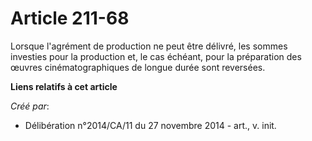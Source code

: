 # Article 211-68

Lorsque l'agrément de production ne peut être délivré, les sommes investies pour la production et, le cas échéant, pour la
préparation des œuvres cinématographiques de longue durée sont reversées.

**Liens relatifs à cet article**

_Créé par_:

  - Délibération n°2014/CA/11 du 27 novembre 2014 - art., v. init.
